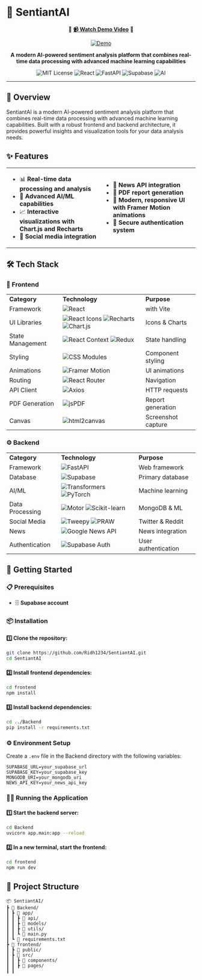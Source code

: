 # 💭 SentiantAI

<div align="center">

🎥 **[📹 Watch Demo Video](https://drive.google.com/file/d/1jMhOr-MFE0CfSvO6rZZU2uRJMS1IeTTx/view)** 🎥

[![Demo](https://img.shields.io/badge/🎬_Demo-Watch_Now-red?style=for-the-badge&logo=youtube&logoColor=white)](https://drive.google.com/file/d/1jMhOr-MFE0CfSvO6rZZU2uRJMS1IeTTx/view)

**A modern AI-powered sentiment analysis platform that combines real-time data processing with advanced machine learning capabilities**

![MIT License](https://img.shields.io/badge/License-MIT-blue.svg)
![React](https://img.shields.io/badge/React-19-61DAFB?logo=react)
![FastAPI](https://img.shields.io/badge/FastAPI-Python-009688?logo=fastapi)
![Supabase](https://img.shields.io/badge/Supabase-Database-3ECF8E?logo=supabase)
![AI](https://img.shields.io/badge/AI-Sentiment_Analysis-FF6B6B?logo=openai)

</div>

---

## 🚀 Overview

SentiantAI is a modern AI-powered sentiment analysis platform that combines real-time data processing with advanced machine learning capabilities. Built with a robust frontend and backend architecture, it provides powerful insights and visualization tools for your data analysis needs.

## ✨ Features

<table>
<tr>
<td>

- 📊 **Real-time data processing and analysis**
- 🤖 **Advanced AI/ML capabilities**
- 📈 **Interactive visualizations with Chart.js and Recharts**
- 📱 **Social media integration**

</td>
<td>

- 📰 **News API integration**
- 📄 **PDF report generation**
- 🎨 **Modern, responsive UI with Framer Motion animations**
- 🔐 **Secure authentication system**

</td>
</tr>
</table>

## 🛠️ Tech Stack

### 🎨 Frontend
<table>
<tr>
<td><strong>Category</strong></td>
<td><strong>Technology</strong></td>
<td><strong>Purpose</strong></td>
</tr>
<tr>
<td>Framework</td>
<td><img src="https://img.shields.io/badge/React-19-61DAFB?logo=react&logoColor=white" alt="React"></td>
<td>with Vite</td>
</tr>
<tr>
<td>UI Libraries</td>
<td><img src="https://img.shields.io/badge/React_Icons-FF6B6B?logo=react&logoColor=white" alt="React Icons"> <img src="https://img.shields.io/badge/Recharts-8884D8" alt="Recharts"> <img src="https://img.shields.io/badge/Chart.js-FF6384?logo=chartdotjs&logoColor=white" alt="Chart.js"></td>
<td>Icons & Charts</td>
</tr>
<tr>
<td>State Management</td>
<td><img src="https://img.shields.io/badge/React_Context-61DAFB?logo=react&logoColor=white" alt="React Context"> <img src="https://img.shields.io/badge/Redux-764ABC?logo=redux&logoColor=white" alt="Redux"></td>
<td>State handling</td>
</tr>
<tr>
<td>Styling</td>
<td><img src="https://img.shields.io/badge/CSS_Modules-1572B6?logo=css3&logoColor=white" alt="CSS Modules"></td>
<td>Component styling</td>
</tr>
<tr>
<td>Animations</td>
<td><img src="https://img.shields.io/badge/Framer_Motion-0055FF?logo=framer&logoColor=white" alt="Framer Motion"></td>
<td>UI animations</td>
</tr>
<tr>
<td>Routing</td>
<td><img src="https://img.shields.io/badge/React_Router-CA4245?logo=reactrouter&logoColor=white" alt="React Router"></td>
<td>Navigation</td>
</tr>
<tr>
<td>API Client</td>
<td><img src="https://img.shields.io/badge/Axios-671DDF?logo=axios&logoColor=white" alt="Axios"></td>
<td>HTTP requests</td>
</tr>
<tr>
<td>PDF Generation</td>
<td><img src="https://img.shields.io/badge/jsPDF-FF6B6B" alt="jsPDF"></td>
<td>Report generation</td>
</tr>
<tr>
<td>Canvas</td>
<td><img src="https://img.shields.io/badge/html2canvas-4CAF50" alt="html2canvas"></td>
<td>Screenshot capture</td>
</tr>
</table>

### ⚙️ Backend
<table>
<tr>
<td><strong>Category</strong></td>
<td><strong>Technology</strong></td>
<td><strong>Purpose</strong></td>
</tr>
<tr>
<td>Framework</td>
<td><img src="https://img.shields.io/badge/FastAPI-009688?logo=fastapi&logoColor=white" alt="FastAPI"></td>
<td>Web framework</td>
</tr>
<tr>
<td>Database</td>
<td><img src="https://img.shields.io/badge/Supabase-3ECF8E?logo=supabase&logoColor=white" alt="Supabase"></td>
<td>Primary database</td>
</tr>
<tr>
<td>AI/ML</td>
<td><img src="https://img.shields.io/badge/Transformers-FFD43B?logo=python&logoColor=black" alt="Transformers"> <img src="https://img.shields.io/badge/PyTorch-EE4C2C?logo=pytorch&logoColor=white" alt="PyTorch"></td>
<td>Machine learning</td>
</tr>
<tr>
<td>Data Processing</td>
<td><img src="https://img.shields.io/badge/Motor-47A248?logo=mongodb&logoColor=white" alt="Motor"> <img src="https://img.shields.io/badge/Scikit_learn-F7931E?logo=scikitlearn&logoColor=white" alt="Scikit-learn"></td>
<td>MongoDB & ML</td>
</tr>
<tr>
<td>Social Media</td>
<td><img src="https://img.shields.io/badge/Tweepy-1DA1F2?logo=twitter&logoColor=white" alt="Tweepy"> <img src="https://img.shields.io/badge/PRAW-FF4500?logo=reddit&logoColor=white" alt="PRAW"></td>
<td>Twitter & Reddit</td>
</tr>
<tr>
<td>News</td>
<td><img src="https://img.shields.io/badge/Google_News_API-4285F4?logo=google&logoColor=white" alt="Google News API"></td>
<td>News integration</td>
</tr>
<tr>
<td>Authentication</td>
<td><img src="https://img.shields.io/badge/Supabase_Auth-3ECF8E?logo=supabase&logoColor=white" alt="Supabase Auth"></td>
<td>User authentication</td>
</tr>
</table>

## 🚀 Getting Started

### 📋 Prerequisites
- 🗄️ **Supabase account**

### 📦 Installation

#### 1️⃣ Clone the repository:
```bash
git clone https://github.com/Ridh1234/SentiantAI.git
cd SentiantAI
```

#### 2️⃣ Install frontend dependencies:
```bash
cd frontend
npm install
```

#### 3️⃣ Install backend dependencies:
```bash
cd ../Backend
pip install -r requirements.txt
```

### ⚙️ Environment Setup

Create a `.env` file in the Backend directory with the following variables:

```env
SUPABASE_URL=your_supabase_url
SUPABASE_KEY=your_supabase_key
MONGODB_URI=your_mongodb_uri
NEWS_API_KEY=your_news_api_key
```

### 🏃‍♂️ Running the Application

#### 1️⃣ Start the backend server:
```bash
cd Backend
uvicorn app.main:app --reload
```

#### 2️⃣ In a new terminal, start the frontend:
```bash
cd frontend
npm run dev
```

## 📁 Project Structure

```
📦 SentiantAI/
┣ 📂 Backend/
┃ ┣ 📂 app/
┃ ┃ ┣ 📂 api/
┃ ┃ ┣ 📂 models/
┃ ┃ ┣ 📂 utils/
┃ ┃ ┗ 📜 main.py
┃ ┗ 📜 requirements.txt
┣ 📂 frontend/
┃ ┣ 📂 public/
┃ ┣ 📂 src/
┃ ┃ ┣ 📂 components/
┃ ┃ ┣ 📂 pages/
┃ ┃
